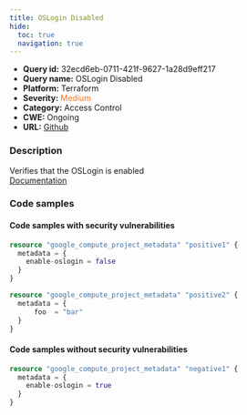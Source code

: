 ```yaml
---
title: OSLogin Disabled
hide:
  toc: true
  navigation: true
---
```


<style>
  .highlight .hll {
    background-color: #ff171742;
  }
  .md-content {
    max-width: 1100px;
    margin: 0 auto;
  }
</style>

-   **Query id:** 32ecd6eb-0711-421f-9627-1a28d9eff217
-   **Query name:** OSLogin Disabled
-   **Platform:** Terraform
-   **Severity:** <span style="color:#ff7213">Medium</span>
-   **Category:** Access Control
-   **CWE:** Ongoing
-   **URL:** [Github](https://github.com/DataDog/kics/tree/master/assets/queries/terraform/gcp/os_login_disabled)

### Description
Verifies that the OSLogin is enabled<br>
[Documentation](https://registry.terraform.io/providers/hashicorp/google/latest/docs/resources/compute_project_metadata#metadata)

### Code samples
#### Code samples with security vulnerabilities
```tf title="Positive test num. 1 - tf file" hl_lines="8 3"
resource "google_compute_project_metadata" "positive1" {
  metadata = {
    enable-oslogin = false
  }
}

resource "google_compute_project_metadata" "positive2" {
  metadata = {
      foo  = "bar"
  }
}

```


#### Code samples without security vulnerabilities
```tf title="Negative test num. 1 - tf file"
resource "google_compute_project_metadata" "negative1" {
  metadata = {
    enable-oslogin = true
  }
}

```
